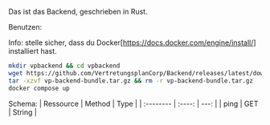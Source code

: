 Das ist das Backend, geschrieben in Rust.

Benutzen:

Info: stelle sicher, dass du Docker[https://docs.docker.com/engine/install/]
installiert hast.

```bash
mkdir vpbackend && cd vpbackend
wget https://github.com/VertretungsplanCorp/Backend/releases/latest/download/vp-backend-bundle.tar.gz
tar -xzvf vp-backend-bundle.tar.gz && rm -r vp-backend-bundle.tar.gz
docker compose up
```

Schema:
| Ressource | Method | Type |
| :-------- | :----: | ---: |
| ping | GET | String |
